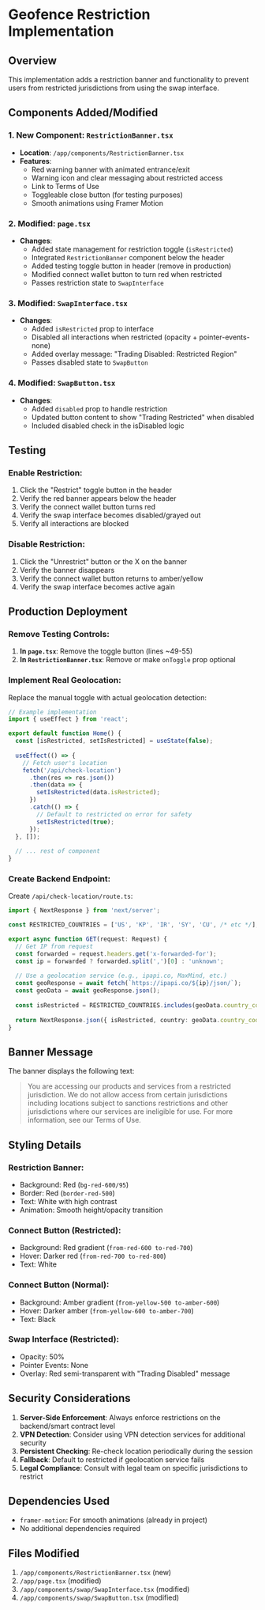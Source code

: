 # Geofence Restriction Implementation

## Overview
This implementation adds a restriction banner and functionality to prevent users from restricted jurisdictions from using the swap interface.

## Components Added/Modified

### 1. New Component: `RestrictionBanner.tsx`
- **Location**: `/app/components/RestrictionBanner.tsx`
- **Features**:
  - Red warning banner with animated entrance/exit
  - Warning icon and clear messaging about restricted access
  - Link to Terms of Use
  - Toggleable close button (for testing purposes)
  - Smooth animations using Framer Motion

### 2. Modified: `page.tsx`
- **Changes**:
  - Added state management for restriction toggle (`isRestricted`)
  - Integrated `RestrictionBanner` component below the header
  - Added testing toggle button in header (remove in production)
  - Modified connect wallet button to turn red when restricted
  - Passes restriction state to `SwapInterface`

### 3. Modified: `SwapInterface.tsx`
- **Changes**:
  - Added `isRestricted` prop to interface
  - Disabled all interactions when restricted (opacity + pointer-events-none)
  - Added overlay message: "Trading Disabled: Restricted Region"
  - Passes disabled state to `SwapButton`

### 4. Modified: `SwapButton.tsx`
- **Changes**:
  - Added `disabled` prop to handle restriction
  - Updated button content to show "Trading Restricted" when disabled
  - Included disabled check in the isDisabled logic

## Testing

### Enable Restriction:
1. Click the "Restrict" toggle button in the header
2. Verify the red banner appears below the header
3. Verify the connect wallet button turns red
4. Verify the swap interface becomes disabled/grayed out
5. Verify all interactions are blocked

### Disable Restriction:
1. Click the "Unrestrict" button or the X on the banner
2. Verify the banner disappears
3. Verify the connect wallet button returns to amber/yellow
4. Verify the swap interface becomes active again

## Production Deployment

### Remove Testing Controls:
1. **In `page.tsx`**: Remove the toggle button (lines ~49-55)
2. **In `RestrictionBanner.tsx`**: Remove or make `onToggle` prop optional

### Implement Real Geolocation:
Replace the manual toggle with actual geolocation detection:

```typescript
// Example implementation
import { useEffect } from 'react';

export default function Home() {
  const [isRestricted, setIsRestricted] = useState(false);
  
  useEffect(() => {
    // Fetch user's location
    fetch('/api/check-location')
      .then(res => res.json())
      .then(data => {
        setIsRestricted(data.isRestricted);
      })
      .catch(() => {
        // Default to restricted on error for safety
        setIsRestricted(true);
      });
  }, []);
  
  // ... rest of component
}
```

### Create Backend Endpoint:
Create `/api/check-location/route.ts`:

```typescript
import { NextResponse } from 'next/server';

const RESTRICTED_COUNTRIES = ['US', 'KP', 'IR', 'SY', 'CU', /* etc */];

export async function GET(request: Request) {
  // Get IP from request
  const forwarded = request.headers.get('x-forwarded-for');
  const ip = forwarded ? forwarded.split(',')[0] : 'unknown';
  
  // Use a geolocation service (e.g., ipapi.co, MaxMind, etc.)
  const geoResponse = await fetch(`https://ipapi.co/${ip}/json/`);
  const geoData = await geoResponse.json();
  
  const isRestricted = RESTRICTED_COUNTRIES.includes(geoData.country_code);
  
  return NextResponse.json({ isRestricted, country: geoData.country_code });
}
```

## Banner Message
The banner displays the following text:

> You are accessing our products and services from a restricted jurisdiction. We do not allow access from certain jurisdictions including locations subject to sanctions restrictions and other jurisdictions where our services are ineligible for use. For more information, see our Terms of Use.

## Styling Details

### Restriction Banner:
- Background: Red (`bg-red-600/95`)
- Border: Red (`border-red-500`)
- Text: White with high contrast
- Animation: Smooth height/opacity transition

### Connect Button (Restricted):
- Background: Red gradient (`from-red-600 to-red-700`)
- Hover: Darker red (`from-red-700 to-red-800`)
- Text: White

### Connect Button (Normal):
- Background: Amber gradient (`from-yellow-500 to-amber-600`)
- Hover: Darker amber (`from-yellow-600 to-amber-700`)
- Text: Black

### Swap Interface (Restricted):
- Opacity: 50%
- Pointer Events: None
- Overlay: Red semi-transparent with "Trading Disabled" message

## Security Considerations

1. **Server-Side Enforcement**: Always enforce restrictions on the backend/smart contract level
2. **VPN Detection**: Consider using VPN detection services for additional security
3. **Persistent Checking**: Re-check location periodically during the session
4. **Fallback**: Default to restricted if geolocation service fails
5. **Legal Compliance**: Consult with legal team on specific jurisdictions to restrict

## Dependencies Used
- `framer-motion`: For smooth animations (already in project)
- No additional dependencies required

## Files Modified
1. `/app/components/RestrictionBanner.tsx` (new)
2. `/app/page.tsx` (modified)
3. `/app/components/swap/SwapInterface.tsx` (modified)
4. `/app/components/swap/SwapButton.tsx` (modified)

